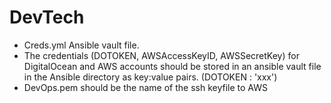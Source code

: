 # DevTech

- Creds.yml Ansible vault file.
 - The credentials (DOTOKEN, AWSAccessKeyID, AWSSecretKey) for DigitalOcean and AWS accounts should be stored in an ansible vault file in the Ansible directory as key:value pairs. (DOTOKEN : 'xxx') 
 - DevOps.pem should be the name of the ssh keyfile to AWS 